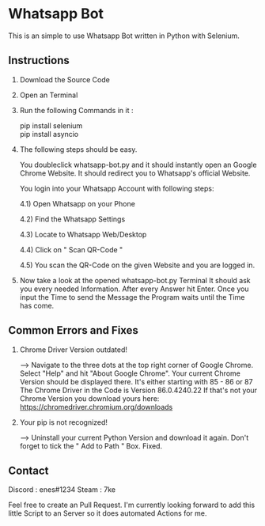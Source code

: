 # Whatsapp Bot

This is an simple to use Whatsapp Bot written in Python with Selenium.

## Instructions

1) Download the Source Code

2) Open an Terminal

3) Run the following Commands in it :
   
   pip install selenium  
   pip install asyncio
   
4) The following steps should be easy.
   
   You doubleclick whatsapp-bot.py and it should instantly open an Google Chrome Website.
   It should redirect you to Whatsapp's official Website.
  
   You login into your Whatsapp Account with following steps:
   
   4.1) Open Whatsapp on your Phone
   
   4.2) Find the Whatsapp Settings
   
   4.3) Locate to Whatsapp Web/Desktop
   
   4.4) Click on " Scan QR-Code "
   
   4.5) You scan the QR-Code on the given Website and you are logged in.
      
5) Now take a look at the opened whatsapp-bot.py Terminal
   It should ask you every needed Information.
   After every Answer hit Enter.
   Once you input the Time to send the Message the Program waits until the Time has come.
   
## Common Errors and Fixes

1) Chrome Driver Version outdated!

   --> Navigate to the three dots at the top right corner of Google Chrome.
       Select "Help" and hit "About Google Chrome".
       Your current Chrome Version should be displayed there. It's either starting with 85 - 86 or 87
       The Chrome Driver in the Code is Version 86.0.4240.22
       If that's not your Chrome Version you download yours here: https://chromedriver.chromium.org/downloads
       
2) Your pip is not recognized!

   --> Uninstall your current Python Version and download it again.
       Don't forget to tick the " Add to Path " Box. Fixed.
       
## Contact

Discord : enes#1234
Steam : 7ke

Feel free to create an Pull Request. 
I'm currently looking forward to add this little Script to an Server so it does automated Actions for me.
